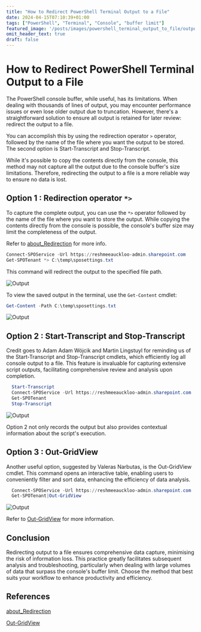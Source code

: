 ```yaml
---
title: "How to Redirect PowerShell Terminal Output to a File"
date: 2024-04-15T07:10:39+01:00
tags: ["PowerShell", "Terminal", "Console", "buffer limit"]
featured_image: '/posts/images/powershell_terminal_output_to_file/output.png'
omit_header_text: true
draft: false
---
```


# How to Redirect PowerShell Terminal Output to a File

The PowerShell console buffer, while useful, has its limitations. When dealing with thousands of lines of output, you may encounter performance issues or even lose older output due to truncation. However, there's a straightforward solution to ensure all output is retained for later review: redirect the output to a file.

You can accomplish this by using the redirection operator `>` operator, followed by the name of the file where you want the output to be stored. The second option is Start-Transcript and Stop-Transcript.

While it's possible to copy the contents directly from the console, this method may not capture all the output due to the console buffer's size limitations. Therefore, redirecting the output to a file is a more reliable way to ensure no data is lost.

## Option 1 : Redirection operator `*>`

To capture the complete output, you can use the `*>` operator followed by the name of the file where you want to store the output. While copying the contents directly from the console is possible, the console's buffer size may limit the completeness of the output.

Refer to [about_Redirection](https://learn.microsoft.com/en-us/powershell/module/microsoft.powershell.core/about/about_redirection?view=powershell-7.4&wt.mc_id=MVP_308367) for more info.

```PowerShell
Connect-SPOService -Url https://reshmeeauckloo-admin.sharepoint.com
Get-SPOTenant *> C:\temp\sposettings.txt
```

This command will redirect the output to the specified file path.

![Output](../images/powershell_terminal_output_to_file/output.png)

To view the saved output in the terminal, use the `Get-Content` cmdlet:

```PowerShell
Get-Content -Path C:\temp\sposettings.txt
```

![Output](../images/powershell_terminal_output_to_file/viewsavedoutput.png)

## Option 2 : Start-Transcript and Stop-Transcript

Credit goes to Adam Adam Wójcik and Martin Lingstuyl for reminding us of the Start-Transcript and Stop-Transcript cmdlets, which efficiently log all console output to a file. This feature is invaluable for capturing extensive script outputs, facilitating comprehensive review and analysis upon completion.

```PowerShell
  Start-Transcript
  Connect-SPOService -Url https://reshmeeauckloo-admin.sharepoint.com
  Get-SPOTenant
  Stop-Transcript
```

![Output](../images/powershell_terminal_output_to_file/Transcript.png)

Option 2 not only records the output but also provides contextual information about the script's execution.

## Option 3 : Out-GridView

Another useful option, suggested by Valeras Narbutas, is the Out-GridView cmdlet. This command opens an interactive table, enabling users to conveniently filter and sort data, enhancing the efficiency of data analysis.

```PowerShell
  Connect-SPOService -Url https://reshmeeauckloo-admin.sharepoint.com
  Get-SPOTenant|Out-GridView
```

![Output](../images/powershell_terminal_output_to_file/GridView.png)

Refer to [Out-GridView](https://learn.microsoft.com/en-us/powershell/module/microsoft.powershell.utility/out-gridview?view=powershell-7.4&wt.mc_id=MVP_308367) for more information.

## Conclusion

Redirecting output to a file ensures comprehensive data capture, minimising the risk of information loss. This practice greatly facilitates subsequent analysis and troubleshooting, particularly when dealing with large volumes of data that surpass the console's buffer limit. Choose the method that best suits your workflow to enhance productivity and efficiency.

## References

[about_Redirection](https://learn.microsoft.com/en-us/powershell/module/microsoft.powershell.core/about/about_redirection?view=powershell-7.4&wt.mc_id=MVP_308367)

[Out-GridView](https://learn.microsoft.com/en-us/powershell/module/microsoft.powershell.utility/out-gridview?view=powershell-7.4&wt.mc_id=MVP_308367)